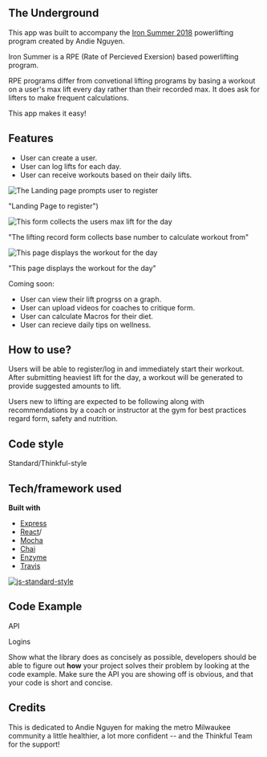 ## The Underground

This app was built to accompany the [Iron Summer 2018](http://www.andienguyen.com/p/iron-summer-2018-program.html) powerlifting program created by Andie Nguyen.

Iron Summer is a RPE (Rate of Percieved Exersion) based powerlifting program. 

RPE programs differ from convetional lifting programs by basing a workout on a user's max lift every day rather than their recorded max. It does ask for lifters to make frequent calculations.

This app makes it easy!

## Features
- User can create a user.
- User can log lifts for each day.
- User can receive workouts based on their daily lifts.

![The Landing page prompts user to register](http://i64.tinypic.com/nd1rbr.png)

"Landing Page to register")

 ![This form collects the users max lift for the day](http://i67.tinypic.com/539x0k.png)

"The lifting record form collects base number to calculate workout from"


![This page displays the workout for the day](http://i64.tinypic.com/1055yqx.png)

"This page displays the workout for the day"

Coming soon:
- User can view their lift progrss on a graph.
- User can upload videos for coaches to critique form.
- User can calculate Macros for their diet.
- User can recieve daily tips on wellness.

## How to use?
Users will be able to register/log in and immediately start their workout. After submitting heaviest lift for the day, a workout will be generated to provide suggested amounts to lift.

Users new to lifting are expected to be following along with recommendations by a coach or instructor at the gym for best practices regard form, safety and nutrition.

## Code style
Standard/Thinkful-style

## Tech/framework used

<b>Built with</b>
- [Express](https://expressjs.com/)
- [React](https://reactjs.org/)/
- [Mocha](https://mochajs.org/)
- [Chai](http://www.chaijs.com/)
- [Enzyme](https://airbnb.io/enzyme/docs/api/)
- [Travis](https://travis-ci.org)

[![js-standard-style](https://img.shields.io/badge/code%20style-standard-brightgreen.svg?style=flat)](https://github.com/feross/standard)
 

## Code Example

API

Logins


Show what the library does as concisely as possible, developers should be able to figure out **how** your project solves their problem by looking at the code example. Make sure the API you are showing off is obvious, and that your code is short and concise.


## Credits
This is dedicated to Andie Nguyen for making the metro Milwaukee community a little healthier, a lot more confident -- and the Thinkful Team for the support!